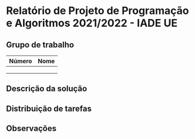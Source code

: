 # Relatório de Projeto de Programação e Algoritmos 2021/2022 - IADE UE

## Grupo de trabalho

| Número | Nome |
| ------ | ---- |
|        |      |
|        |      |
|        |      |

## Descrição da solução

## Distribuição de tarefas

## Observações
